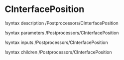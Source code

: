 <!-- MOOSE Documentation Stub: Remove this when content is added. -->

# CInterfacePosition
!syntax description /Postprocessors/CInterfacePosition

!syntax parameters /Postprocessors/CInterfacePosition

!syntax inputs /Postprocessors/CInterfacePosition

!syntax children /Postprocessors/CInterfacePosition
